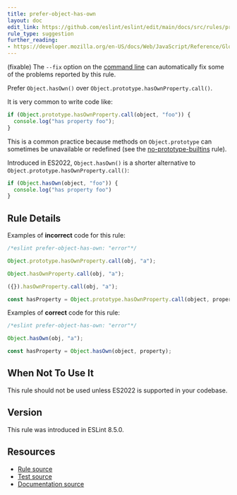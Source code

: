 ```yaml
---
title: prefer-object-has-own
layout: doc
edit_link: https://github.com/eslint/eslint/edit/main/docs/src/rules/prefer-object-has-own.md
rule_type: suggestion
further_reading:
- https://developer.mozilla.org/en-US/docs/Web/JavaScript/Reference/Global_Objects/Object/hasOwn
---
```




(fixable) The `--fix` option on the [command line](../user-guide/command-line-interface#fixing-problems) can automatically fix some of the problems reported by this rule.

Prefer `Object.hasOwn()` over `Object.prototype.hasOwnProperty.call()`.

It is very common to write code like:

```js
if (Object.prototype.hasOwnProperty.call(object, "foo")) {
  console.log("has property foo");
}
```

This is a common practice because methods on `Object.prototype` can sometimes be unavailable or redefined (see the [no-prototype-builtins](no-prototype-builtins) rule).

Introduced in ES2022, `Object.hasOwn()` is a shorter alternative to `Object.prototype.hasOwnProperty.call()`:

```js
if (Object.hasOwn(object, "foo")) {
  console.log("has property foo")
}
```

## Rule Details

Examples of **incorrect** code for this rule:

```js
/*eslint prefer-object-has-own: "error"*/

Object.prototype.hasOwnProperty.call(obj, "a");

Object.hasOwnProperty.call(obj, "a");

({}).hasOwnProperty.call(obj, "a");

const hasProperty = Object.prototype.hasOwnProperty.call(object, property);
```

Examples of **correct** code for this rule:

```js
/*eslint prefer-object-has-own: "error"*/

Object.hasOwn(obj, "a");

const hasProperty = Object.hasOwn(object, property);
```

## When Not To Use It

This rule should not be used unless ES2022 is supported in your codebase.

## Version

This rule was introduced in ESLint 8.5.0.

## Resources

* [Rule source](https://github.com/eslint/eslint/tree/HEAD/lib/rules/prefer-object-has-own.js)
* [Test source](https://github.com/eslint/eslint/tree/HEAD/tests/lib/rules/prefer-object-has-own.js)
* [Documentation source](https://github.com/eslint/eslint/tree/HEAD/docs/src/rules/prefer-object-has-own.md)
